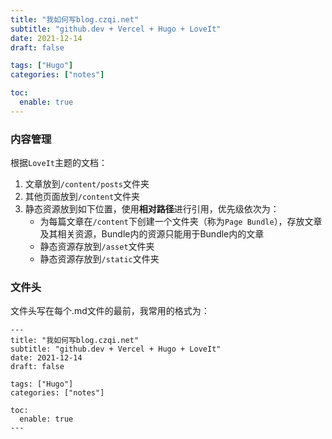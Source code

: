 ```yaml
---
title: "我如何写blog.czqi.net"
subtitle: "github.dev + Vercel + Hugo + LoveIt"
date: 2021-12-14
draft: false

tags: ["Hugo"]
categories: ["notes"]

toc:
  enable: true
---
```


### 内容管理
根据`LoveIt`主题的文档：
1. 文章放到`/content/posts`文件夹
2. 其他页面放到`/content`文件夹
3. 静态资源放到如下位置，使用**相对路径**进行引用，优先级依次为：
    - 为每篇文章在`/content`下创建一个文件夹（称为`Page Bundle`），存放文章及其相关资源，Bundle内的资源只能用于Bundle内的文章
    - 静态资源存放到`/asset`文件夹
    - 静态资源存放到`/static`文件夹


### 文件头
文件头写在每个.md文件的最前，我常用的格式为：
```
---
title: "我如何写blog.czqi.net"
subtitle: "github.dev + Vercel + Hugo + LoveIt"
date: 2021-12-14
draft: false

tags: ["Hugo"]
categories: ["notes"]

toc:
  enable: true
---
```